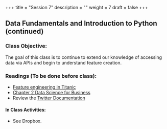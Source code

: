 +++
title = "Session 7"
description = ""
weight = 7
draft = false
+++

## Data Fundamentals and Introduction to Python (continued)

### Class Objective:

The goal of this class is to continue to extend our knowledge of accessing data via APIs and begin to understand feature creation.

### Readings (To be done before class):
- [Feature engineering in Titanic](https://www.kaggle.com/eryamada/titanic-eda-and-feature-engineering)
- [Chapter 2 Data Science for Business](http://proquestcombo.safaribooksonline.com/book/databases/business-intelligence/9781449374273)
- Review the [Twitter Documentation](https://developer.twitter.com/en/docs)

#### In Class Activities:
- See Dropbox.
